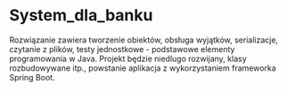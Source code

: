 # System_dla_banku
Rozwiązanie zawiera tworzenie obiektów, obsługa wyjątków, serializacje, czytanie z plików, testy jednostkowe - podstawowe elementy programowania w Java. Projekt będzie niedlugo rozwijany, klasy rozbudowywane itp., powstanie aplikacja z wykorzystaniem frameworka Spring Boot.
